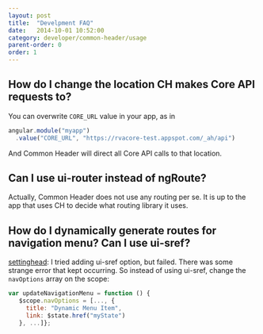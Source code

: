 ```yaml
---
layout: post
title:  "Develpment FAQ"
date:   2014-10-01 10:52:00
category: developer/common-header/usage
parent-order: 0
order: 1
---
```


## How do I change the location CH makes Core API requests to?

You can overwrite ```CORE_URL``` value in your app, as in

```js
angular.module("myapp")
  .value("CORE_URL", "https://rvacore-test.appspot.com/_ah/api")
```

And Common Header will direct all Core API calls to that location.

## Can I use ui-router instead of ngRoute?

Actually, Common Header does not use any routing per se. It is up to the app that uses CH to decide what routing library it uses.

## How do I dynamically generate routes for navigation menu? Can I use ui-sref?

[settinghead](https://github.com/settinghead): I tried adding ui-sref option, but failed. There was some strange error that kept occurring.
So instead of using ui-sref, change the ```navOptions``` array on the scope:
```javascript
var updateNavigationMenu = function () {
   $scope.navOptions = [..., {
     title: "Dynamic Menu Item",
     link: $state.href("myState")
   }, ...]};
```
